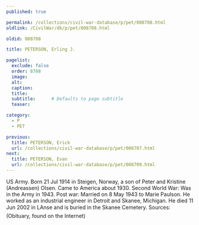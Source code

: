 ```yaml
---
published: true

permalink: /collections/civil-war-database/p/pet/008708.html
oldlink: /CivilWar/db/p/pet/008708.html

oldid: 008708

title: PETERSON, Erling J.

pagelist:
  exclude: false
  order: 8708
  image: 
  alt:
  caption:
  title:
  subtitle:      # Defaults to page subtitle
  teaser:

category: 
  - P 
  - PET

previous:
  title: PETERSON, Erick
  url: /collections/civil-war-database/p/pet/008707.html  
next:
  title: PETERSON, Evan
  url: /collections/civil-war-database/p/pet/008709.html   
---
```

US Army. Born 21 Jul 1914 in Steigen, Norway, a son of Peter and Kristine (Andreassen) Olsen. Came to America about 1930. Second World War: Was in the Army in 1943. Post war: Married on 8 May 1943 to Marie Paulson. He worked as an industrial engineer in Detroit and Skanee, Michigan. He died 11 Jun 2002 in L&#146;Anse and is buried in the Skanee Cemetery. Sources: (Obituary, found on the Internet)